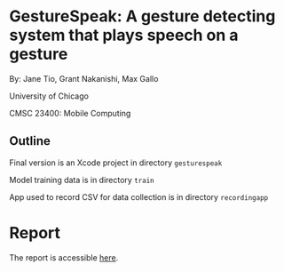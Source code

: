 # GestureSpeak: A gesture detecting system that plays speech on a gesture

By: Jane Tio, Grant Nakanishi, Max Gallo

University of Chicago

CMSC 23400: Mobile Computing

## Outline

Final version is an Xcode project in directory `gesturespeak`

Model training data is in directory `train`

App used to record CSV for data collection is in directory `recordingapp`

# Report
The report is accessible [here](https://docs.google.com/document/d/1f1xyVWH5haNOhuh7derKy3_e-nMNyzX3J722oJQmSlo/edit?usp=sharing).

